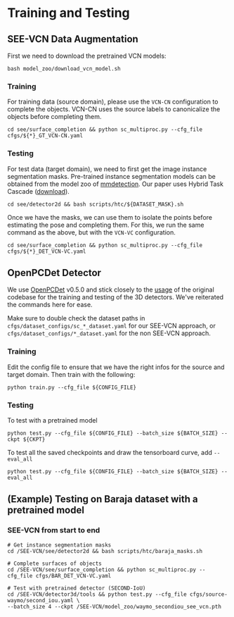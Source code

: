 # Training and Testing

## SEE-VCN Data Augmentation 

First we need to download the pretrained VCN models:
```
bash model_zoo/download_vcn_model.sh
```

### Training
For training data (source domain), please use the `VCN-CN` configuration to complete the objects. VCN-CN uses the source labels to canonicalize the objects before completing them. 
```
cd see/surface_completion && python sc_multiproc.py --cfg_file cfgs/${*}_GT_VCN-CN.yaml
```

### Testing
For test data (target domain), we need to first get the image instance segmentation masks. Pre-trained instance segmentation models can be obtained from the model zoo of [mmdetection](https://github.com/open-mmlab/mmdetection). Our paper uses 
Hybrid Task Cascade ([download](https://download.openmmlab.com/mmdetection/v2.0/htc/htc_x101_64x4d_fpn_dconv_c3-c5_mstrain_400_1400_16x1_20e_coco/htc_x101_64x4d_fpn_dconv_c3-c5_mstrain_400_1400_16x1_20e_coco_20200312-946fd751.pth)).
```
cd see/detector2d && bash scripts/htc/${DATASET_MASK}.sh
```
Once we have the masks, we can use them to isolate the points before estimating the pose and completing them. For this, we run the same command as the above, but with the `VCN-VC` configuration.
```
cd see/surface_completion && python sc_multiproc.py --cfg_file cfgs/${*}_DET_VCN-VC.yaml
```
## OpenPCDet Detector
We use [OpenPCDet](https://github.com/open-mmlab/OpenPCDet) v0.5.0 and stick closely to the [usage](https://github.com/open-mmlab/OpenPCDet/blob/master/docs/GETTING_STARTED.md) of the original codebase for the training and testing of the 3D detectors. We've reiterated the commands here for ease.

Make sure to double check the dataset paths in `cfgs/dataset_configs/sc_*_dataset.yaml` for our SEE-VCN approach, or `cfgs/dataset_configs/*_dataset.yaml` for the non SEE-VCN approach.

### Training
Edit the config file to ensure that we have the right infos for the source and target domain. Then train with the following:
```
python train.py --cfg_file ${CONFIG_FILE}
```

### Testing
To test with a pretrained model
```
python test.py --cfg_file ${CONFIG_FILE} --batch_size ${BATCH_SIZE} --ckpt ${CKPT}
```

To test all the saved checkpoints and draw the tensorboard curve, add `--eval_all`
```
python test.py --cfg_file ${CONFIG_FILE} --batch_size ${BATCH_SIZE} --eval_all
```

## (Example) Testing on Baraja dataset with a pretrained model

### SEE-VCN from start to end
```
# Get instance segmentation masks
cd /SEE-VCN/see/detector2d && bash scripts/htc/baraja_masks.sh

# Complete surfaces of objects
cd /SEE-VCN/see/surface_completion && python sc_multiproc.py --cfg_file cfgs/BAR_DET_VCN-VC.yaml

# Test with pretrained detector (SECOND-IoU)
cd /SEE-VCN/detector3d/tools && python test.py --cfg_file cfgs/source-waymo/second_iou.yaml \
--batch_size 4 --ckpt /SEE-VCN/model_zoo/waymo_secondiou_see_vcn.pth
```

